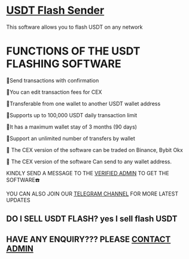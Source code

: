# [USDT Flash Sender](https://t.me/coathox)
This software allows you to flash USDT on any network


# FUNCTIONS OF THE USDT FLASHING SOFTWARE

📌Send transactions with confirmation

📌You can edit transaction fees for CEX

📌Transferable from one wallet to another USDT wallet address

📌Supports up to 100,000 USDT daily transaction limit

📌It has a maximum wallet stay of 3 months (90 days)

📌Support an unlimited number of transfers by wallet

📌 The CEX version of the software can be traded on Binance, Bybit Okx

📌 The CEX version of the software Can send to any wallet address.

KINDLY SEND A MESSAGE TO THE [VERIFIED ADMIN](https://t.me/coathox) TO GET THE SOFTWARE☎️

YOU CAN ALSO JOIN OUR [TELEGRAM CHANNEL](https://t.me/bitcoin_flashing) FOR MORE LATEST UPDATES

## DO I SELL USDT FLASH? yes I sell flash USDT

## HAVE ANY ENQUIRY??? PLEASE [CONTACT ADMIN](https://t.me/coathox)
